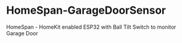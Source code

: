 # HomeSpan-GarageDoorSensor
HomeSpan - HomeKit enabled ESP32 with Ball Tilt Switch to monitor Garage Door
